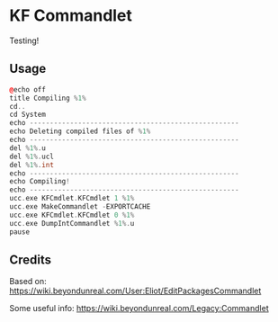 # KF Commandlet

Testing!

## Usage

```cpp
@echo off
title Compiling %1%
cd..
cd System
echo ----------------------------------------------------
echo Deleting compiled files of %1%
echo ----------------------------------------------------
del %1%.u
del %1%.ucl
del %1%.int
echo ----------------------------------------------------
echo Compiling!
echo ----------------------------------------------------
ucc.exe KFCmdlet.KFCmdlet 1 %1%
ucc.exe MakeCommandlet -EXPORTCACHE
ucc.exe KFCmdlet.KFCmdlet 0 %1%
ucc.exe DumpIntCommandlet %1%.u
pause
```

## Credits

Based on: <https://wiki.beyondunreal.com/User:Eliot/EditPackagesCommandlet>

Some useful info: <https://wiki.beyondunreal.com/Legacy:Commandlet>
